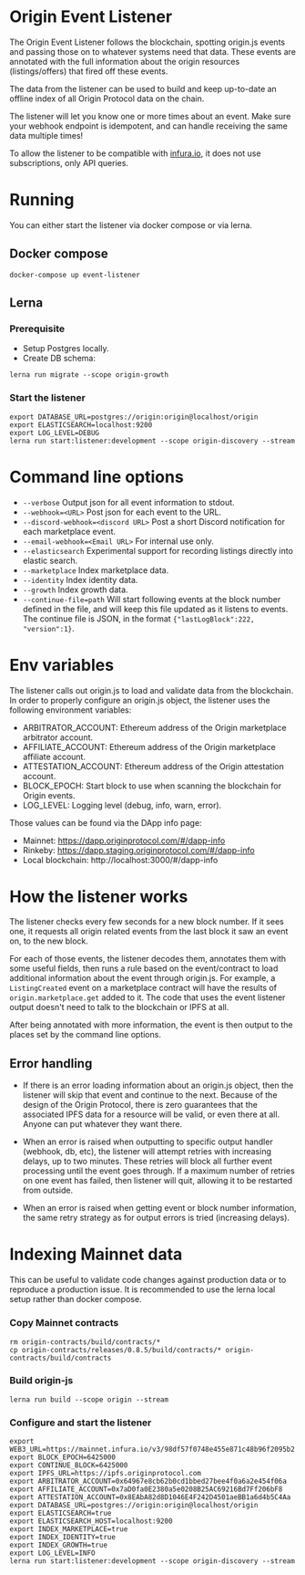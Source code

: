 # Origin Event Listener

The Origin Event Listener follows the blockchain, spotting origin.js events and passing those on to whatever systems need that data. These events are annotated with the full information about the origin resources (listings/offers) that fired off these events.

The data from the listener can be used to build and keep up-to-date an offline index of all Origin Protocol data on the chain.

The listener will let you know one or more times about an event. Make sure your webhook endpoint is idempotent, and can handle receiving the same data multiple times!

To allow the listener to be compatible with [infura.io](https://infura.io/), it does not use subscriptions, only API queries.

# Running

You can either start the listener via docker compose or via lerna.

## Docker compose

    docker-compose up event-listener

## Lerna
### Prerequisite
 - Setup Postgres locally.
 - Create DB schema:
```
lerna run migrate --scope origin-growth
```

### Start the listener
```
export DATABASE_URL=postgres://origin:origin@localhost/origin
export ELASTICSEARCH=localhost:9200
export LOG_LEVEL=DEBUG
lerna run start:listener:development --scope origin-discovery --stream
```

# Command line options
 - `--verbose` Output json for all event information to stdout.
 - `--webhook=<URL>` Post json for each event to the URL.
 - `--discord-webhook=<discord URL>` Post a short Discord notification for each marketplace event.
 - `--email-webhook=<Email URL>` For internal use only.
 - `--elasticsearch` Experimental support for recording listings directly into elastic search.
 - `--marketplace` Index marketplace data.
 - `--identity` Index identity data.
 - `--growth` Index growth data.
 - `--continue-file=path` Will start following events at the block number defined in the file, and will keep this file updated as it listens to events. The continue file is JSON, in the format `{"lastLogBlock":222, "version":1}`.

# Env variables

The listener calls out origin.js to load and validate data from the blockchain. In order to properly configure an origin.js object, the listener uses the following environment variables:
  - ARBITRATOR_ACCOUNT: Ethereum address of the Origin marketplace arbitrator account.
  - AFFILIATE_ACCOUNT:  Ethereum address of the Origin marketplace affiliate account.
  - ATTESTATION_ACCOUNT: Ethereum address of the Origin attestation account.
  - BLOCK_EPOCH: Start block to use when scanning the blockchain for Origin events.
  - LOG_LEVEL: Logging level (debug, info, warn, error).

Those values can be found via the DApp info page:
  - Mainnet: https://dapp.originprotocol.com/#/dapp-info
  - Rinkeby: https://dapp.staging.originprotocol.com/#/dapp-info
  - Local blockchain: http://localhost:3000/#/dapp-info


# How the listener works

The listener checks every few seconds for a new block number. If it sees one, it requests all origin related events from the last block it saw an event on, to the new block.

For each of those events, the listener decodes them, annotates them with some useful fields, then runs a rule based on the event/contract to load additional information about the event through origin.js. For example, a `ListingCreated` event on a marketplace contract will have the results of `origin.marketplace.get` added to it. The code that uses the event listener output doesn't need to talk to the blockchain or IPFS at all.

After being annotated with more information, the event is then output to the places set by the command line options.

## Error handling

- If there is an error loading information about an origin.js object, then the listener will skip that event and continue to the next. Because of the design of the Origin Protocol, there is zero guarantees that the associated IPFS data for a resource will be valid, or even there at all. Anyone can put whatever they want there.

- When an error is raised when outputting to specific output handler (webhook, db, etc), the listener will attempt retries with increasing delays, up to two minutes. These retries will block all further event processing until the event goes through. If a maximum number of retries on one event has failed, then listener will quit, allowing it to be restarted from outside.

- When an error is raised when getting event or block number information, the same retry strategy as for output errors is tried (increasing delays).

# Indexing Mainnet data
This can be useful to validate code changes against production data or to reproduce a production issue.
It is recommended to use the lerna local setup rather than docker compose.

### Copy Mainnet contracts
```
rm origin-contracts/build/contracts/*
cp origin-contracts/releases/0.8.5/build/contracts/* origin-contracts/build/contracts
```

### Build origin-js
`lerna run build --scope origin --stream`

### Configure and start the listener
```
export WEB3_URL=https://mainnet.infura.io/v3/98df57f0748e455e871c48b96f2095b2
export BLOCK_EPOCH=6425000
export CONTINUE_BLOCK=6425000
export IPFS_URL=https://ipfs.originprotocol.com
export ARBITRATOR_ACCOUNT=0x64967e8cb62b0cd1bbed27bee4f0a6a2e454f06a
export AFFILIATE_ACCOUNT=0x7aD0fa0E2380a5e0208B25AC69216Bd7Ff206bF8
export ATTESTATION_ACCOUNT=0x8EAbA82d8D1046E4F242D4501aeBB1a6d4b5C4Aa
export DATABASE_URL=postgres://origin:origin@localhost/origin
export ELASTICSEARCH=true
export ELASTICSEARCH_HOST=localhost:9200
export INDEX_MARKETPLACE=true
export INDEX_IDENTITY=true
export INDEX_GROWTH=true
export LOG_LEVEL=INFO
lerna run start:listener:development --scope origin-discovery --stream
```

